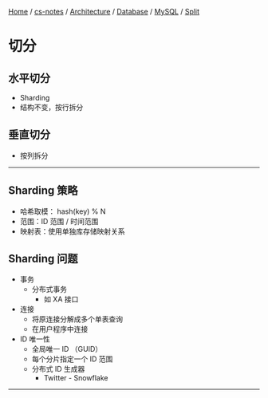 [Home](https://mengxianbin.github.io) /
[cs-notes](https://mengxianbin.github.io/cs-notes/site) /
[Architecture](https://mengxianbin.github.io/cs-notes/site/Architecture) /
[Database](https://mengxianbin.github.io/cs-notes/site/Architecture/Database) /
[MySQL](https://mengxianbin.github.io/cs-notes/site/Architecture/Database/MySQL) /
[Split](https://mengxianbin.github.io/cs-notes/site/Architecture/Database/MySQL/Split)

# 切分

## 水平切分

* Sharding
* 结构不变，按行拆分

## 垂直切分

* 按列拆分

---

## Sharding 策略

* 哈希取模： hash(key) % N
* 范围：ID 范围 / 时间范围 
* 映射表：使用单独库存储映射关系

## Sharding 问题

* 事务
    * 分布式事务
        * 如 XA 接口
* 连接
    * 将原连接分解成多个单表查询
    * 在用户程序中连接
* ID 唯一性
    * 全局唯一 ID （GUID）
    * 每个分片指定一个 ID 范围
    * 分布式 ID 生成器
        * Twitter - Snowflake

---
